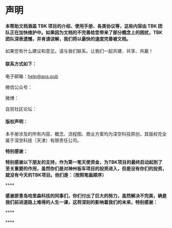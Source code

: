 # 声明

#### 本帮助文档涵盖 TBK 项目的介绍、使用手册、各类协议等，这些内容由 TBK 团队正在加快维护中。如果因为文档的不完善给您带来了部分概念上的困扰，TBK团队深表遗憾，并肯请谅解，我们将以最快的速度完善被文档。

如果您有什么建议和意见，请与我们联系。让我们一起共建、共享、共赢！

#### 联系方式如下：

电子邮箱：help@aos.pub

微信公众号：

微博：

自贸社区论坛：

#### 版权声明：

本手册涉及的所有内容、概念、流程图、商业方案均为深空科技原创，其版权完全属于深空科技（天津）有限责任公司。

**特别感谢：**

**特别感谢以下朋友的支持，作为第一笔天使资金，为TBK项目的最终启动起到了至关重要的作用，虽然你们是对神州板车项目的投资进入，但是没有你们的投资，就没有今天的TBK项目。他们是：（按照笔画顺序）**

\*\*\*\*

**感谢原青岛哈里森科技的同事们，你们付出了巨大的努力，虽然解决不完美，确是我们前进道路上难得的人生一课，这将深刻的影响着我们的未来，特别感谢：**

\*\*\*\*

\*\*\*\*

